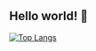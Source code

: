 ## Hello world! 👋

[![Top Langs](https://github-readme-stats.vercel.app/api/top-langs/?username=godmsqls)](https://github.com/anuraghazra/github-readme-stats)

<!--
**godmsqls/godmsqls** is a ✨ _special_ ✨ repository because its `README.md` (this file) appears on your GitHub profile.

Here are some ideas to get you started:

- 🔭 I’m currently working on ...
- 🌱 I’m currently learning ...
- 👯 I’m looking to collaborate on ...
- 🤔 I’m looking for help with ...
- 💬 Ask me about ...
- 📫 How to reach me: ...
- 😄 Pronouns: ...
- ⚡ Fun fact: ...
-->
